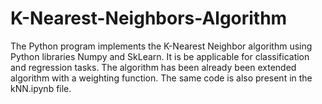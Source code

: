 # K-Nearest-Neighbors-Algorithm
The Python program implements the K-Nearest Neighbor algorithm using Python libraries Numpy and SkLearn. It is be applicable for classification and regression tasks. The algorithm has been already been extended algorithm with a weighting function. 
The same code is also present in the kNN.ipynb file.
